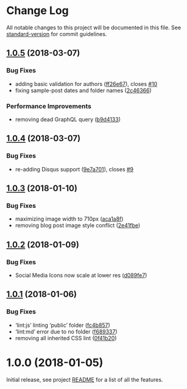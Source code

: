 # Change Log

All notable changes to this project will be documented in this file. See [standard-version](https://github.com/conventional-changelog/standard-version) for commit guidelines.

<a name="1.0.5"></a>
## [1.0.5](https://github.com/haysclark/gatsby-starter-casper/compare/v1.0.4...v1.0.5) (2018-03-07)


### Bug Fixes

* adding basic validation for authors ([ff26e67](https://github.com/haysclark/gatsby-starter-casper/commit/ff26e67)), closes [#10](https://github.com/haysclark/gatsby-starter-casper/issues/10)
* fixing sample-post dates and folder names ([2c46366](https://github.com/haysclark/gatsby-starter-casper/commit/2c46366))


### Performance Improvements

* removing dead GraphQL query ([b9d4133](https://github.com/haysclark/gatsby-starter-casper/commit/b9d4133))



<a name="1.0.4"></a>
## [1.0.4](https://github.com/haysclark/gatsby-starter-casper/compare/v1.0.3...v1.0.4) (2018-03-07)


### Bug Fixes

* re-adding Disqus support ([9e7a701](https://github.com/haysclark/gatsby-starter-casper/commit/9e7a701)), closes [#9](https://github.com/haysclark/gatsby-starter-casper/issues/9)



<a name="1.0.3"></a>
## [1.0.3](https://github.com/haysclark/gatsby-starter-casper/compare/v1.0.2...v1.0.3) (2018-01-10)


### Bug Fixes

* maximizing image width to 710px ([aca1a8f](https://github.com/haysclark/gatsby-starter-casper/commit/aca1a8f))
* removing blog post image style conflict ([2e41fbe](https://github.com/haysclark/gatsby-starter-casper/commit/2e41fbe))



<a name="1.0.2"></a>
## [1.0.2](https://github.com/haysclark/gatsby-starter-casper/compare/v1.0.1...v1.0.2) (2018-01-09)


### Bug Fixes

* Social Media Icons now scale at lower res ([d089fe7](https://github.com/haysclark/gatsby-starter-casper/commit/d089fe7))



<a name="1.0.1"></a>
## [1.0.1](https://github.com/haysclark/gatsby-starter-casper/compare/v1.0.0...v1.0.1) (2018-01-06)


### Bug Fixes

* ‘lint:js’ linting ‘public’ folder ([fc4b857](https://github.com/haysclark/gatsby-starter-casper/commit/fc4b857))
* ‘lint:md’ error due to no folder ([f689337](https://github.com/haysclark/gatsby-starter-casper/commit/f689337))
* removing all inherited CSS lint ([0f41b20](https://github.com/haysclark/gatsby-starter-casper/commit/0f41b20))



<a name="1.0.0"></a>
# 1.0.0 (2018-01-05)

Initial release, see project [README](https://github.com/haysclark/gatsby-starter-casper) for a list of all the features.